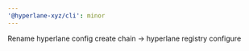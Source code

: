```yaml
---
'@hyperlane-xyz/cli': minor
---
```


Rename hyperlane config create chain -> hyperlane registry configure
